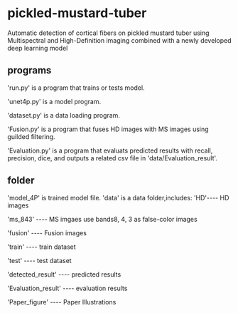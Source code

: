 # pickled-mustard-tuber
Automatic detection of cortical fibers on pickled mustard tuber using Multispectral and High-Definition imaging combined with a newly developed deep learning model
## programs
'run.py' is a program that trains or tests model.

'unet4p.py' is a model program.

'dataset.py' is a data loading program.

'Fusion.py' is a program that fuses HD images with MS images using guilded filtering.

'Evaluation.py' is a program that evaluats predicted results with recall, precision, dice, and outputs a related csv file in 'data/Evaluation_result'.
## folder
'model_4P' is trained model file.
'data' is a data folder,includes:
'HD'---- HD images

'ms_843' ---- MS imgaes use bands8, 4, 3 as false-color images

'fusion' ---- Fusion images

'train' ---- train dataset

'test' ---- test dataset

'detected_result' ---- predicted results

'Evaluation_result' ---- evaluation results

'Paper_figure' ---- Paper Illustrations
